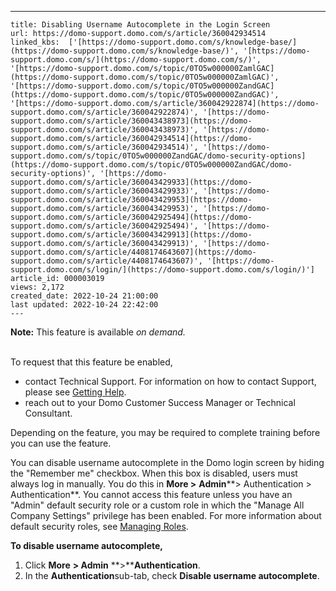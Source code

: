 ---
    title: Disabling Username Autocomplete in the Login Screen
    url: https://domo-support.domo.com/s/article/360042934514
    linked_kbs:  ['[https://domo-support.domo.com/s/knowledge-base/](https://domo-support.domo.com/s/knowledge-base/)', '[https://domo-support.domo.com/s/](https://domo-support.domo.com/s/)', '[https://domo-support.domo.com/s/topic/0TO5w000000ZamlGAC](https://domo-support.domo.com/s/topic/0TO5w000000ZamlGAC)', '[https://domo-support.domo.com/s/topic/0TO5w000000ZandGAC](https://domo-support.domo.com/s/topic/0TO5w000000ZandGAC)', '[https://domo-support.domo.com/s/article/360042922874](https://domo-support.domo.com/s/article/360042922874)', '[https://domo-support.domo.com/s/article/360043438973](https://domo-support.domo.com/s/article/360043438973)', '[https://domo-support.domo.com/s/article/360042934514](https://domo-support.domo.com/s/article/360042934514)', '[https://domo-support.domo.com/s/topic/0TO5w000000ZandGAC/domo-security-options](https://domo-support.domo.com/s/topic/0TO5w000000ZandGAC/domo-security-options)', '[https://domo-support.domo.com/s/article/360043429933](https://domo-support.domo.com/s/article/360043429933)', '[https://domo-support.domo.com/s/article/360043429953](https://domo-support.domo.com/s/article/360043429953)', '[https://domo-support.domo.com/s/article/360042925494](https://domo-support.domo.com/s/article/360042925494)', '[https://domo-support.domo.com/s/article/360043429913](https://domo-support.domo.com/s/article/360043429913)', '[https://domo-support.domo.com/s/article/4408174643607](https://domo-support.domo.com/s/article/4408174643607)', '[https://domo-support.domo.com/s/login/](https://domo-support.domo.com/s/login/)']
    article_id: 000003019
    views: 2,172
    created_date: 2022-10-24 21:00:00
    last updated: 2022-10-24 22:42:00
    ---





 


**Note:** This feature is available *on demand.*  
 


To request that this feature be enabled,


* contact Technical Support. For information on how to contact Support, please see [Getting Help](/s/article/360042922874).
* reach out to your Domo Customer Success Manager or Technical Consultant.


Depending on the feature, you may be required to complete training before you can use the feature.






You can disable username autocomplete in the Domo login screen by hiding the "Remember me" checkbox. When this box is disabled, users must always log in manually. You do this in **More >** **Admin****> Authentication > Authentication**. You cannot access this feature unless you have an "Admin" default security role or a custom role in which the "Manage All Company Settings" privilege has been enabled. For more information about default security roles, see [Managing Roles](/s/article/360043438973 "Security Role Reference").


**To disable username autocomplete,**


1. Click **More** **> Admin** **>****Authentication**.
2. In the **Authentication**sub-tab, check **Disable username autocomplete**.
